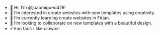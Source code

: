 - 👋 Hi, I’m @joaomigueo478!
- 👀 I’m interested in create websites with new templates using creativity.
- 🌱 I’m currently learning create websites in Firjan.
- 💞️ I’m looking to collaborate on new templates with a beautiful design.
- ⚡ Fun fact: I like clowns!

<!---
joaomigueo478/joaomigueo478 is a ✨ special ✨ repository because its `README.md` (this file) appears on your GitHub profile.
You can click the Preview link to take a look at your changes.
--->
